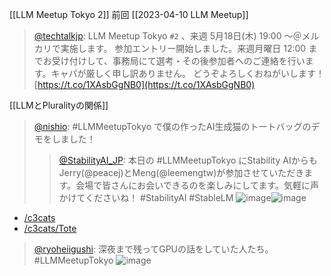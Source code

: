 
[[LLM Meetup Tokyo 2]]
前回 [[2023-04-10 LLM Meetup]]

> [@techtalkjp](https://twitter.com/techtalkjp/status/1656494341375016961?s=20): LLM Meetup Tokyo `#2` 、来週 5月18日(木) 19:00 〜＠メルカリで実施します。
> 参加エントリー開始しました。来週月曜日 12:00 までお受け付けして、事務局にて選考・その後参加者へのご連絡を行います。キャパが厳しく申し訳ありません。
> どうぞよろしくおねがいします！
> [https://t.co/1XAsbGgNB0](https://t.co/1XAsbGgNB0)

[[LLMとPluralityの関係]]

> [@nishio](https://twitter.com/nishio/status/1659359145940881410?s=20): #LLMMeetupTokyo で僕の作ったAI生成猫のトートバッグのデモをしました！
> >[@StabilityAI_JP](https://twitter.com/StabilityAI_JP/status/1659122150526132229?s=20): 本日の #LLMMeetupTokyo にStability AIからもJerry(@peacej)とMeng(@leemengtw)が参加させていただきます。会場で皆さんにお会いできるのを楽しみにしてます。気軽に声かけてくださいね！
> #StabilityAI #StableLM
> ![image](https://pbs.twimg.com/media/Fwc6WMmaAAIUEJ6.jpg)![image](https://pbs.twimg.com/media/Fwc6WMiaQAE5SGD.jpg)
- [/c3cats](https://scrapbox.io/c3cats)
- [/c3cats/Tote](https://scrapbox.io/c3cats/Tote)

> [@ryoheiigushi](https://twitter.com/ryoheiigushi/status/1659225723377180674?s=20): 深夜まで残ってGPUの話をしていた人たち。
> #LLMMeetupTokyo
> ![image](https://pbs.twimg.com/media/FwbA_2_agAESNm8.jpg)

